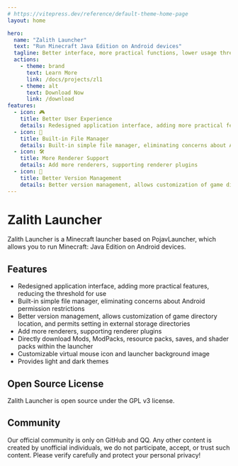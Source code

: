 ```yaml
---
# https://vitepress.dev/reference/default-theme-home-page
layout: home

hero:
  name: "Zalith Launcher"
  text: "Run Minecraft Java Edition on Android devices"
  tagline: Better interface, more practical functions, lower usage threshold
  actions:
    - theme: brand
      text: Learn More
      link: /docs/projects/zl1
    - theme: alt
      text: Download Now
      link: /download
features:
  - icon: 🎮
    title: Better User Experience
    details: Redesigned application interface, adding more practical features, reducing the threshold for use, allowing more people to easily enjoy Minecraft
  - icon: 📁
    title: Built-in File Manager
    details: Built-in simple file manager, eliminating concerns about Android permission restrictions
  - icon: 🛠️
    title: More Renderer Support
    details: Add more renderers, supporting renderer plugins
  - icon: 🔄
    title: Better Version Management
    details: Better version management, allows customization of game directory location, and permits setting in external storage directories
---
```


# Zalith Launcher

Zalith Launcher is a Minecraft launcher based on PojavLauncher, which allows you to run Minecraft: Java Edition on Android devices.

## Features

- Redesigned application interface, adding more practical features, reducing the threshold for use
- Built-in simple file manager, eliminating concerns about Android permission restrictions
- Better version management, allows customization of game directory location, and permits setting in external storage directories
- Add more renderers, supporting renderer plugins
- Directly download Mods, ModPacks, resource packs, saves, and shader packs within the launcher
- Customizable virtual mouse icon and launcher background image
- Provides light and dark themes

## Open Source License

Zalith Launcher is open source under the GPL v3 license.

## Community

Our official community is only on GitHub and QQ. Any other content is created by unofficial individuals, we do not participate, accept, or trust such content. Please verify carefully and protect your personal privacy!